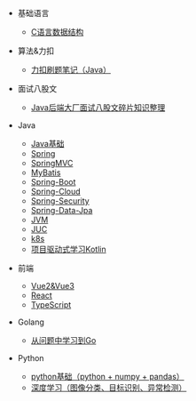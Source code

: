 - 基础语言
  - [C语言数据结构](DataStruct-BrainMind/README.md)
  
- 算法&力扣
  - [力扣刷题笔记（Java）](LeetCode-Notes/README.md)

- 面试八股文
  - [Java后端大厂面试八股文碎片知识整理](Eight-Part-Notes/README.md)

- Java
  - [Java基础](Java-Basic-BrainMind/README.md)
  - [Spring ](SSM-Notes/Spring/README.md)
  - [SpringMVC](SSM-Notes/SpringMVC/README.md)
  - [MyBatis](SSM-Notes/MyBatis/README.md)
  - [Spring-Boot](Spring-Boot-Notes/README.md)
  - [Spring-Cloud](Spring-Cloud-Notes/README.md)
  - [Spring-Security](Spring-Security-Notes/README.md)
  - [Spring-Data-Jpa](Spring-Data-Jpa-Notes/README.md)
  - [JVM](JVM-Notes/README.md)
  - [JUC](JUC-Notes/README.md)
  - [k8s](Kubernetes-Notes/README.md)
  - [项目驱动式学习Kotlin](Kotlin-Learn-In-Project/README.md)
- 前端
  - [Vue2&Vue3](Vue2%263-Notes/README.md)
  - [React](React-Notes/README.md)
  - [TypeScript](TypeScript-Notes/README.md)
- Golang
  - [从问题中学习到Go](Golang-Learn-In-Problem/README.md)
- Python
  - [python基础（python + numpy + pandas）](https://github.com/zhiyu1998/Python-Basis-Notes/blob/master/README.md)
  - [深度学习（图像分类、目标识别、异常检测）](Deep-Learning-Notes/README.md)